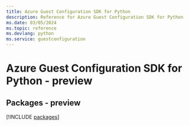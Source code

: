 ```yaml
---
title: Azure Guest Configuration SDK for Python
description: Reference for Azure Guest Configuration SDK for Python
ms.date: 03/05/2024
ms.topic: reference
ms.devlang: python
ms.service: guestconfiguration
---
```

# Azure Guest Configuration SDK for Python - preview
## Packages - preview
[!INCLUDE [packages](guest-configuration-index.md)]